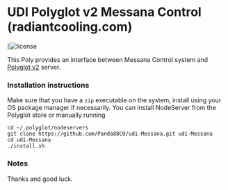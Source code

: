 # UDI Polyglot v2 Messana Control (radiantcooling.com) 

[![license](https://img.shields.udi-messana/LICENSE)



This Poly provides an interface between Messana Control system and [Polyglot v2](https://github.com/UniversalDevicesInc/polyglot-v2) server.

### Installation instructions
Make sure that you have a `zip` executable on the system, install using your OS package manager if necessarily.
You can install NodeServer from the Polyglot store or manually running
```
cd ~/.polyglot/nodeservers
git clone https://github.com/Panda88CO/udi-Messana.git udi-Messana
cd udi-Messana
./install.sh
```

### Notes


Thanks and good luck.

